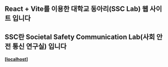 ## React + Vite를 이용한 대학교 동아리(SSC Lab) 웹 사이트 입니다
## SSC란 Societal Safety Communication Lab(사회 안전 통신 연구실) 입니다
#### [[localhost](/ssc)]